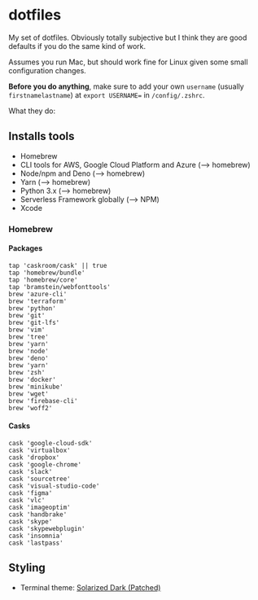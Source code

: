 # dotfiles

My set of dotfiles. Obviously totally subjective but I think they are good defaults if you do the same kind of work.

Assumes you run Mac, but should work fine for Linux given some small configuration changes.

**Before you do anything**, make sure to add your own `username` (usually `firstnamelastname`) at `export USERNAME=` in `/config/.zshrc`.

What they do:

## Installs tools

- Homebrew
- CLI tools for AWS, Google Cloud Platform and Azure (--> homebrew)
- Node/npm and Deno (--> homebrew)
- Yarn (--> homebrew)
- Python 3.x (--> homebrew)
- Serverless Framework globally (--> NPM)
- Xcode

### Homebrew

#### Packages

```
tap 'caskroom/cask' || true
tap 'homebrew/bundle'
tap 'homebrew/core'
tap 'bramstein/webfonttools'
brew 'azure-cli'
brew 'terraform'
brew 'python'
brew 'git'
brew 'git-lfs'
brew 'vim'
brew 'tree'
brew 'yarn'
brew 'node'
brew 'deno'
brew 'yarn'
brew 'zsh'
brew 'docker'
brew 'minikube'
brew 'wget'
brew 'firebase-cli'
brew 'woff2'
```

#### Casks

```
cask 'google-cloud-sdk'
cask 'virtualbox'
cask 'dropbox'
cask 'google-chrome'
cask 'slack'
cask 'sourcetree'
cask 'visual-studio-code'
cask 'figma'
cask 'vlc'
cask 'imageoptim'
cask 'handbrake'
cask 'skype'
cask 'skypewebplugin'
cask 'insomnia'
cask 'lastpass'
```

## Styling

- Terminal theme: [Solarized Dark (Patched)](https://github.com/mbadolato/iTerm2-Color-Schemes)
